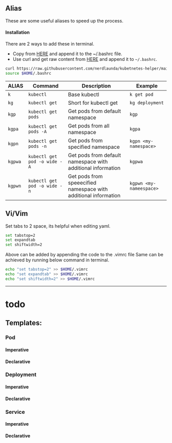 ## Alias

These are some useful aliases to speed up the process.
#### Installation
There are 2 ways to add these in terminal. 
- Copy from [HERE](https://raw.githubusercontent.com/nerdlaunda/kubetnetes-helper/main/.bashrc) and append it to the ~/.bashrc file.
- Use curl and get raw content from [HERE](https://raw.githubusercontent.com/nerdlaunda/kubetnetes-helper/main/.bashrc) and append it to `~/.bashrc`.

```bash
curl https://raw.githubusercontent.com/nerdlaunda/kubetnetes-helper/main/.bashrc >> $HOME/.bashrc
source $HOME/.bashrc
```

ALIAS|Command|Description|Example
-----|-------|-----------|-------
`k`|`kubectl`|Base kubectl|`k get pod`
`kg`|`kubectl get`|Short for kubectl get |`kg deployment`
`kgp`|`kubectl get pods`|Get pods from default namespace|`kgp`
`kgpa`|`kubectl get pods -A`|Get pods from all namespace|`kgpa`
`kgpn`|`kubectl get pods -n`|Get pods from specified namespace|`kgpn <my-namespace>`
`kgpwa`|`kubectl get pod -o wide -A`|Get pods from default namespace with additional information|`kgpwa`
`kgpwn`|`kubectl get pod -o wide -n`|Get pods from speeecified namespace with additional information|`kgpwn <my-nameespace>`

## Vi/Vim

Set tabs to 2 space, its helpful when editing yaml.
```bash
set tabstop=2
set expandtab
set shiftwidth=2
```
Above can be added by appending the code to the .vimrc file
Same can be achieved by running below command in terminal.
```bash
echo "set tabstop=2" >> $HOME/.vimrc
echo "set expandtab" >> $HOME/.vimrc
echo "set shiftwidth=2" >> $HOME/.vimrc
```

---
# todo
## Templates:
### Pod
#### Imperative

#### Declarative

### Deployment
#### Imperative

#### Declarative

### Service
#### Imperative

#### Declarative
